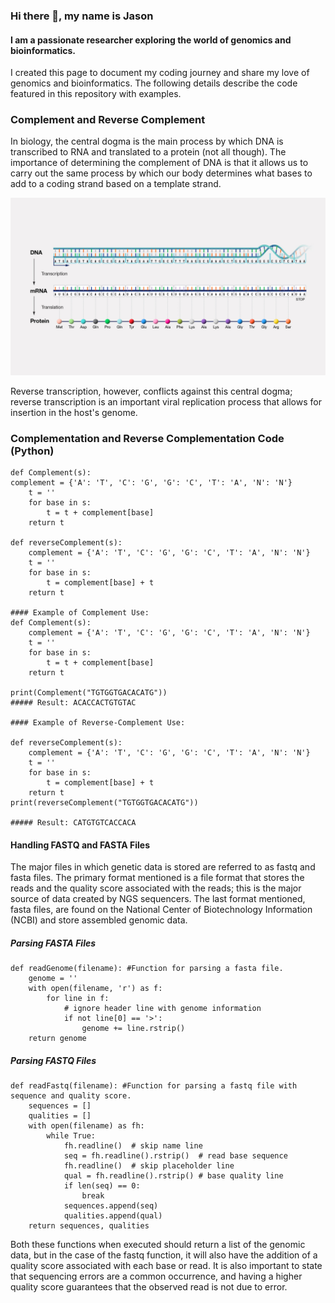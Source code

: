 ### Hi there 👋, my name is Jason 
#### I am a passionate researcher exploring the world of genomics and bioinformatics. 

I created this page to document my coding journey and share my love of genomics and bioinformatics. The following details describe the code featured in this repository with examples. 

### Complement and Reverse Complement  
In biology, the central dogma is the main process by which DNA is transcribed to RNA and translated to a protein (not all though). The importance of determining the complement of DNA is that it allows us to carry out the same process by which our body determines what bases to add to a coding strand based on a template strand. 

![The Central Dogma Path](https://github.com/jasonr-alex/genomics/blob/main/Central-dogma.jpeg)

Reverse transcription, however, conflicts against this central dogma; reverse transcription is an important viral replication process that allows for insertion in the host's genome. 

### Complementation and Reverse Complementation Code (Python)
```
def Complement(s):
complement = {'A': 'T', 'C': 'G', 'G': 'C', 'T': 'A', 'N': 'N'}
    t = ''
    for base in s:
        t = t + complement[base]
    return t

def reverseComplement(s):
    complement = {'A': 'T', 'C': 'G', 'G': 'C', 'T': 'A', 'N': 'N'}
    t = ''
    for base in s:
        t = complement[base] + t
    return t

#### Example of Complement Use:
def Complement(s):
    complement = {'A': 'T', 'C': 'G', 'G': 'C', 'T': 'A', 'N': 'N'}
    t = ''
    for base in s:
        t = t + complement[base]
    return t

print(Complement("TGTGGTGACACATG")) 
##### Result: ACACCACTGTGTAC

#### Example of Reverse-Complement Use:

def reverseComplement(s):
    complement = {'A': 'T', 'C': 'G', 'G': 'C', 'T': 'A', 'N': 'N'}
    t = ''
    for base in s:
        t = complement[base] + t
    return t  
print(reverseComplement("TGTGGTGACACATG"))

##### Result: CATGTGTCACCACA
```
#### Handling FASTQ  and FASTA Files
The major files in which genetic data is stored are referred to as fastq and fasta files. The primary format mentioned is a file format that stores the reads and the quality score associated with the reads; this is the major source of data created by NGS sequencers. The last format mentioned, fasta files, are found on the National Center of Biotechnology Information (NCBI) and store assembled genomic data. 


##### Parsing FASTA Files
```
def readGenome(filename): #Function for parsing a fasta file. 
    genome = ''
    with open(filename, 'r') as f:
        for line in f:
            # ignore header line with genome information
            if not line[0] == '>':
                genome += line.rstrip()
    return genome
```
##### Parsing FASTQ Files
```
def readFastq(filename): #Function for parsing a fastq file with sequence and quality score.
    sequences = []
    qualities = []
    with open(filename) as fh:
        while True:
            fh.readline()  # skip name line
            seq = fh.readline().rstrip()  # read base sequence
            fh.readline()  # skip placeholder line
            qual = fh.readline().rstrip() # base quality line
            if len(seq) == 0:
                break
            sequences.append(seq)
            qualities.append(qual)
    return sequences, qualities
```
Both these functions when executed should return a list of the genomic data, but in the case of the fastq function, it will also have the addition of a quality score associated with each base or read. It is also important to state that sequencing errors are a common occurrence, and having a higher quality score guarantees that the observed read is not due to error. 
 




